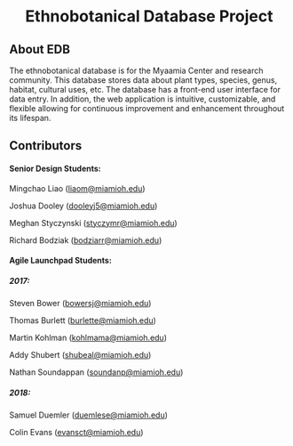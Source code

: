 <h1 align="center">Ethnobotanical Database Project</h1>

## About EDB

The ethnobotanical database is for the Myaamia Center and research community. This database stores data about plant types, species, genus, habitat, cultural uses, etc. The database has a front-end user interface for data entry. In addition, the web application is intuitive, customizable, and flexible allowing for continuous improvement and enhancement throughout its lifespan.

## Contributors
#### Senior Design Students:
Mingchao Liao ([liaom@miamioh.edu](mailto:liaom@miamioh.edu))

Joshua Dooley ([dooleyj5@miamioh.edu](mailto:dooleyj5@miamioh.edu))

Meghan Styczynski ([styczymr@miamioh.edu](mailto:styczymr@miamioh.edu))

Richard Bodziak ([bodziarr@miamioh.edu](mailto:bodziarr@miamioh.edu))

#### Agile Launchpad Students:
##### 2017:
Steven Bower ([bowersj@miamioh.edu](mailto:bowersj@miamioh.edu))

Thomas Burlett ([burlette@miamioh.edu](mailto:burlette@miamioh.edu))

Martin Kohlman ([kohlmama@miamioh.edu](mailto:kohlmama@miamioh.edu))

Addy Shubert ([shubeal@miamioh.edu](mailto:shubeal@miamioh.edu))

Nathan Soundappan ([soundanp@miamioh.edu](mailto:soundanp@miamioh.edu))

##### 2018:
Samuel Duemler ([duemlese@miamioh.edu](mailto:duemlese@miamioh.edu))

Colin Evans ([evansct@miamioh.edu](mailto:evansct@miamioh.edu))
